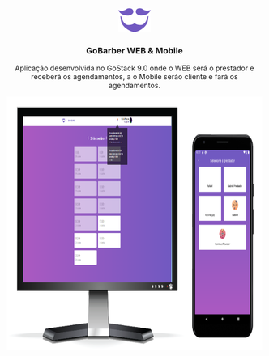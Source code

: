 <p align="center">
  <img src="./.github/download.svg" alt="Main">
  <h3 align="center">GoBarber WEB & Mobile</h3>
  <p align="center">Aplicação desenvolvida no GoStack 9.0 onde o WEB será o prestador e receberá os agendamentos, a o Mobile seráo cliente e fará os agendamentos.</p>
  <a href="https://github.com/gmass0n/gobarber">
    <img src="./.github/image.png" alt="Main" height="500">
  </a>
</p>
